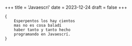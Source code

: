 +++
title = 'Javaescrí'
date = 2023-12-24
draft = false
+++

	{
		Esperpentos los hay cientos
		mas no es cosa baladí
		haber tanto y tanto hecho
		programando en Javaescrí.
	}

